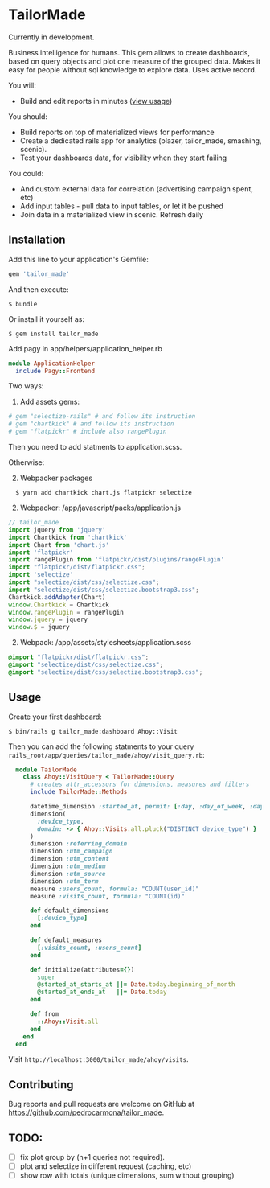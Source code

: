 # TailorMade

Currently in development.

Business intelligence for humans. This gem allows to create dashboards, based on query objects and plot one measure of the grouped data. Makes it easy for people without sql knowledge to explore data. Uses active record.

You will:

  - Build and edit reports in minutes ([view usage](#usage))

You should:

  - Build reports on top of materialized views for performance
  - Create a dedicated rails app for analytics (blazer, tailor_made, smashing, scenic).
  - Test your dashboards data, for visibility when they start failing

You could:

  - And custom external data for correlation (advertising campaign spent, etc)
  - Add input tables - pull data to input tables, or let it be pushed
  - Join data in a materialized view in scenic. Refresh daily


## Installation

Add this line to your application's Gemfile:

```ruby
gem 'tailor_made'
```

And then execute:

    $ bundle

Or install it yourself as:

    $ gem install tailor_made

Add pagy in app/helpers/application_helper.rb

```ruby
module ApplicationHelper
  include Pagy::Frontend
```

Two ways:

1. Add assets gems:

```ruby
# gem "selectize-rails" # and follow its instruction
# gem "chartkick" # and follow its instruction
# gem "flatpickr" # include also rangePlugin
```
Then you need to add statments to application.scss.

Otherwise:

2. Webpacker packages

```
  $ yarn add chartkick chart.js flatpickr selectize
```

2. Webpacker: /app/javascript/packs/application.js

```js
// tailor_made
import jquery from 'jquery'
import Chartkick from 'chartkick'
import Chart from 'chart.js'
import 'flatpickr'
import rangePlugin from 'flatpickr/dist/plugins/rangePlugin'
import "flatpickr/dist/flatpickr.css";
import 'selectize'
import "selectize/dist/css/selectize.css";
import "selectize/dist/css/selectize.bootstrap3.css";
Chartkick.addAdapter(Chart)
window.Chartkick = Chartkick
window.rangePlugin = rangePlugin
window.jquery = jquery
window.$ = jquery
```

2. Webpack: /app/assets/stylesheets/application.scss

```scss
@import "flatpickr/dist/flatpickr.css";
@import "selectize/dist/css/selectize.css";
@import "selectize/dist/css/selectize.bootstrap3.css";
```
## Usage

Create your first dashboard:

    $ bin/rails g tailor_made:dashboard Ahoy::Visit


Then you can add the following statments to your query `rails_root/app/queries/tailor_made/ahoy/visit_query.rb`:


```ruby
  module TailorMade
    class Ahoy::VisitQuery < TailorMade::Query
      # creates attr_accessors for dimensions, measures and filters
      include TailorMade::Methods

      datetime_dimension :started_at, permit: [:day, :day_of_week, :day_of_month, :week, :month_of_year]
      dimension(
        :device_type,
        domain: -> { Ahoy::Visits.all.pluck("DISTINCT device_type") }
      )
      dimension :referring_domain
      dimension :utm_campaign
      dimension :utm_content
      dimension :utm_medium
      dimension :utm_source
      dimension :utm_term
      measure :users_count, formula: "COUNT(user_id)"
      measure :visits_count, formula: "COUNT(id)"

      def default_dimensions
        [:device_type]
      end

      def default_measures
        [:visits_count, :users_count]
      end

      def initialize(attributes={})
        super
        @started_at_starts_at ||= Date.today.beginning_of_month
        @started_at_ends_at   ||= Date.today
      end

      def from
        ::Ahoy::Visit.all
      end
    end
  end
```

Visit `http://localhost:3000/tailor_made/ahoy/visits`.


## Contributing

Bug reports and pull requests are welcome on GitHub at https://github.com/pedrocarmona/tailor_made.

## TODO:

- [ ] fix plot group by (n+1 queries not required).
- [ ] plot and selectize in different request (caching, etc)
- [ ] show row with totals (unique dimensions, sum without grouping)
